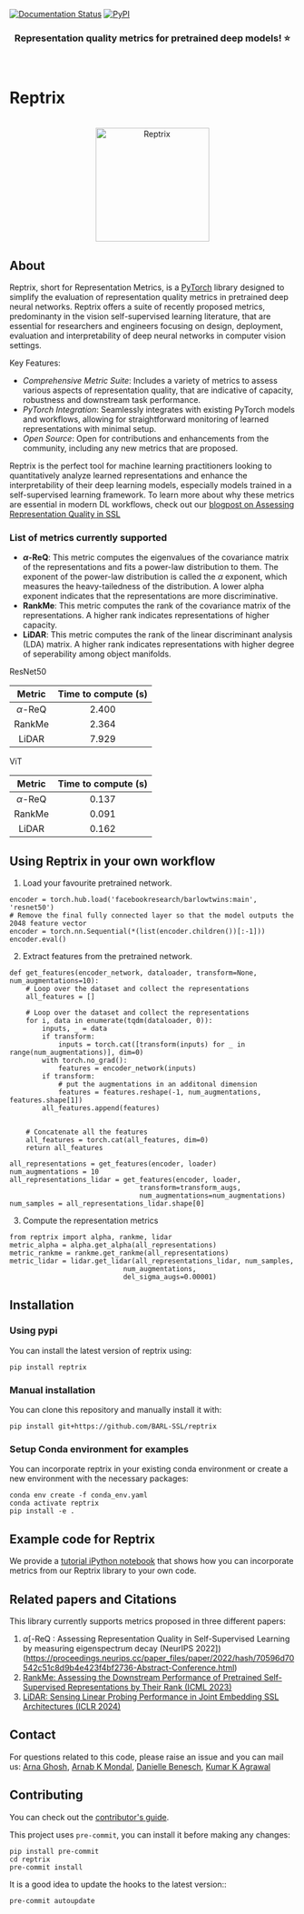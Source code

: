 [![Documentation Status](https://readthedocs.org/projects/reptrix/badge/?version=latest)](https://reptrix.readthedocs.io/en/latest/?badge=latest) [![PyPI](https://img.shields.io/pypi/v/PACKAGE?label=pypi%20package)](https://pypi.org/project/reptrix/)

<h3 align="center">
<p>Representation quality metrics for pretrained deep models! ⭐
</h3>
<br>


# Reptrix

<p align="center">
    <br>
    <img src="https://github.com/BARL-SSL/reptrix/assets/6922389/06e6bffb-adac-460b-81b4-b1078859b563" alt="Reptrix" width="200"/>
    <br>
<p>

## About

Reptrix, short for Representation Metrics, is a [PyTorch](https://pytorch.org) library designed to simplify the evaluation of representation quality metrics in pretrained deep neural networks. Reptrix offers a suite of recently proposed metrics, predominanty in the vision self-supervised learning literature, that are essential for researchers and engineers focusing on design, deployment, evaluation and interpretability of deep neural networks in computer vision settings.

Key Features:
- *Comprehensive Metric Suite*: Includes a variety of metrics to assess various aspects of representation quality, that are indicative of capacity, robustness and downstream task performance.
- *PyTorch Integration*: Seamlessly integrates with existing PyTorch models and workflows, allowing for straightforward monitoring of learned representations with minimal setup.
- *Open Source*: Open for contributions and enhancements from the community, including any new metrics that are proposed.

Reptrix is the perfect tool for machine learning practitioners looking to quantitatively analyze learned representations and enhance the interpretability of their deep learning models, especially models trained in a self-supervised learning framework.
To learn more about why these metrics are essential in modern DL workflows, check out our [blogpost on Assessing Representation Quality in SSL](https://mila.quebec/en/article/a-req/)

### List of metrics currently supported

- **$\alpha$-ReQ**: This metric computes the eigenvalues of the covariance matrix of the representations and fits a power-law distribution to them. The exponent of the power-law distribution is called the $\alpha$ exponent, which measures the heavy-tailedness of the distribution. A lower alpha exponent indicates that the representations are more discriminative.
- **RankMe**: This metric computes the rank of the covariance matrix of the representations. A higher rank indicates representations of higher capacity.
- **LiDAR**: This metric computes the rank of the linear discriminant analysis (LDA) matrix. A higher rank indicates representations with higher degree of seperability among object manifolds.


ResNet50

| Metric    | Time to compute (s) |
|:---------:|:-------------------:|
| $\alpha$-ReQ |      2.400       |
| RankMe    |         2.364       |
| LiDAR     |         7.929       |


ViT

| Metric    | Time to compute (s) | 
|:---------:|:-------------------:|
| $\alpha$-ReQ |      0.137       |
| RankMe    |         0.091       |
| LiDAR     |         0.162       |


## Using Reptrix in your own workflow

1. Load your favourite pretrained network.

```
encoder = torch.hub.load('facebookresearch/barlowtwins:main', 'resnet50')
# Remove the final fully connected layer so that the model outputs the 2048 feature vector
encoder = torch.nn.Sequential(*(list(encoder.children())[:-1]))
encoder.eval()
```
2. Extract features from the pretrained network.

```
def get_features(encoder_network, dataloader, transform=None, num_augmentations=10):
    # Loop over the dataset and collect the representations
    all_features = []

    # Loop over the dataset and collect the representations
    for i, data in enumerate(tqdm(dataloader, 0)):
        inputs, _ = data
        if transform:
            inputs = torch.cat([transform(inputs) for _ in range(num_augmentations)], dim=0)
        with torch.no_grad():
            features = encoder_network(inputs)
        if transform:
            # put the augmentations in an additonal dimension
            features = features.reshape(-1, num_augmentations, features.shape[1])
        all_features.append(features)


    # Concatenate all the features
    all_features = torch.cat(all_features, dim=0)
    return all_features

all_representations = get_features(encoder, loader)
num_augmentations = 10
all_representations_lidar = get_features(encoder, loader,
                                transform=transform_augs,
                                num_augmentations=num_augmentations)
num_samples = all_representations_lidar.shape[0]
```
3. Compute the representation metrics

```
from reptrix import alpha, rankme, lidar
metric_alpha = alpha.get_alpha(all_representations)
metric_rankme = rankme.get_rankme(all_representations)
metric_lidar = lidar.get_lidar(all_representations_lidar, num_samples,
                            num_augmentations,
                            del_sigma_augs=0.00001)
```


## Installation

### Using pypi
You can install the latest version of reptrix using:

```pip install reptrix```

### Manual installation

You can clone this repository and manually install it with:

```pip install git+https://github.com/BARL-SSL/reptrix```

### Setup Conda environment for examples

You can incorporate reptrix in your existing conda environment or create a new environment with the necessary packages:

```
conda env create -f conda_env.yaml
conda activate reptrix
pip install -e .
```



## Example code for Reptrix

We provide a [tutorial iPython notebook](tutorial.ipynb) that shows how you can incorporate metrics from our Reptrix library to your own code.

## Related papers and Citations

This library currently supports metrics proposed in three different papers:
1. $\alpha$[-ReQ : Assessing Representation Quality in Self-Supervised Learning by measuring eigenspectrum decay (NeurIPS 2022])(https://proceedings.neurips.cc/paper_files/paper/2022/hash/70596d70542c51c8d9b4e423f4bf2736-Abstract-Conference.html)
2. [RankMe: Assessing the Downstream Performance of Pretrained Self-Supervised Representations by Their Rank (ICML 2023)](https://proceedings.mlr.press/v202/garrido23a)
3. [LiDAR: Sensing Linear Probing Performance in Joint Embedding SSL Architectures (ICLR 2024)](https://openreview.net/forum?id=f3g5XpL9Kb)



## Contact

For questions related to this code, please raise an issue and you can mail us:
[Arna Ghosh](mailto:arna.ghosh@mail.mcgill.ca), [Arnab K Mondal](mailto:arnab.mondal@mail.mcgill.ca), [Danielle Benesch](mailto:dbenesch@uos.de), [Kumar K Agrawal](mailto:kagrawal@berkeley.edu)

## Contributing

You can check out the [contributor's guide](CONTRIBUTING.md).

This project uses `pre-commit`, you can install it before making any changes:

    pip install pre-commit
    cd reptrix
    pre-commit install

It is a good idea to update the hooks to the latest version::

    pre-commit autoupdate
